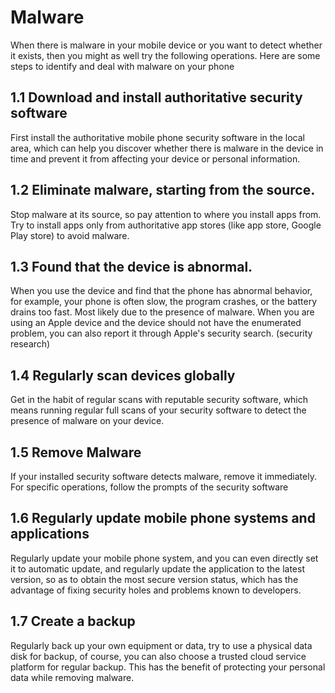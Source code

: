 # Malware

When there is malware in your mobile device or you want to detect whether it exists, then you might as well try the following operations.
Here are some steps to identify and deal with malware on your phone

## 1.1 Download and install authoritative security software

First install the authoritative mobile phone security software in the local area, which can help you discover whether there is malware in the device in time and prevent it from affecting your device or personal information.

## 1.2 Eliminate malware, starting from the source.

Stop malware at its source, so pay attention to where you install apps from. Try to install apps only from authoritative app stores (like app store, Google Play store) to avoid malware.

## 1.3 Found that the device is abnormal.

When you use the device and find that the phone has abnormal behavior, for example, your phone is often slow, the program crashes, or the battery drains too fast. Most likely due to the presence of malware. When you are using an Apple device and the device should not have the enumerated problem, you can also report it through Apple's security search. (security research)

## 1.4 Regularly scan devices globally

Get in the habit of regular scans with reputable security software, which means running regular full scans of your security software to detect the presence of malware on your device.

## 1.5 Remove Malware

If your installed security software detects malware, remove it immediately. For specific operations, follow the prompts of the security software

## 1.6 Regularly update mobile phone systems and applications

Regularly update your mobile phone system, and you can even directly set it to automatic update, and regularly update the application to the latest version, so as to obtain the most secure version status, which has the advantage of fixing security holes and problems known to developers.

## 1.7 Create a backup

Regularly back up your own equipment or data, try to use a physical data disk for backup, of course, you can also choose a trusted cloud service platform for regular backup. This has the benefit of protecting your personal data while removing malware.

